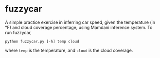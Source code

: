 # fuzzycar

A simple practice exercise in inferring car speed, given the temperature (in °F) and cloud coverage percentage,
using Mamdani inference system.
To run fuzzycar,

```
python fuzzycar.py [-h] temp cloud
```

where `temp` is the temperature, and `cloud` is the cloud coverage.
